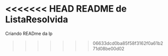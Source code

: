 <<<<<<< HEAD
README de ListaResolvida
=======
Criando READme da lp
>>>>>>> 06633dcd0ba85f58f3162f0a61b271d08be00d02
